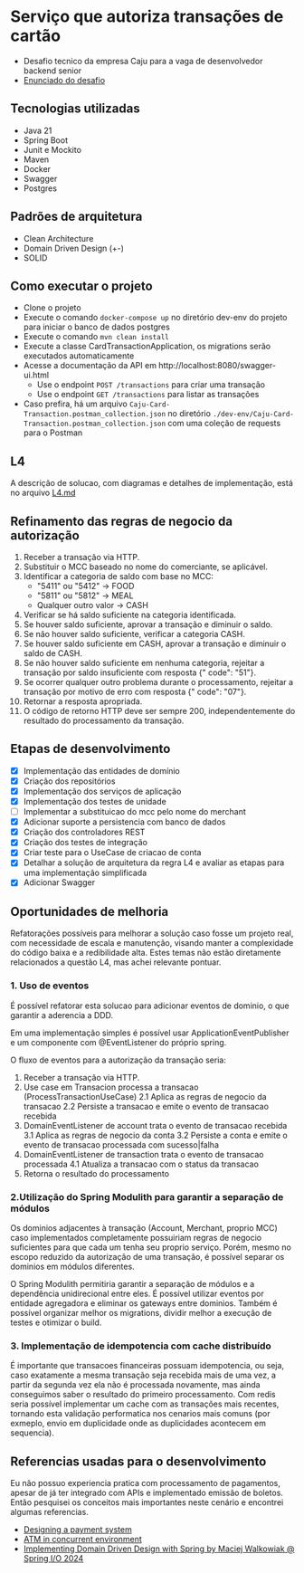 # Serviço que autoriza transações de cartão

- Desafio tecnico da empresa Caju para a vaga de desenvolvedor backend senior
- [Enunciado do desafio](docs/desafio.txt)

## Tecnologias utilizadas

- Java 21
- Spring Boot
- Junit e Mockito
- Maven
- Docker
- Swagger
- Postgres

## Padrões de arquitetura

- Clean Architecture
- Domain Driven Design (+-)
- SOLID

## Como executar o projeto

- Clone o projeto
- Execute o comando `docker-compose up` no diretório dev-env do projeto para iniciar o banco de dados postgres
- Execute o comando `mvn clean install`
- Execute a classe CardTransactionApplication, os migrations serão executados automaticamente
- Acesse a documentação da API em http://localhost:8080/swagger-ui.html
    - Use o endpoint `POST /transactions` para criar uma transação
    - Use o endpoint `GET /transactions` para listar as transações
- Caso prefira, há um arquivo `Caju-Card-Transaction.postman_collection.json` no
  diretório `./dev-env/Caju-Card-Transaction.postman_collection.json`
  com uma
  coleção de requests para o Postman

## L4

A descrição de solucao, com diagramas e detalhes de implementação, está no arquivo [L4.md](docs/L4/L4.md)

## Refinamento das regras de negocio da autorização

1. Receber a transação via HTTP.
2. Substituir o MCC baseado no nome do comerciante, se aplicável.
3. Identificar a categoria de saldo com base no MCC:
    - "5411" ou "5412" -> FOOD
    - "5811" ou "5812" -> MEAL
    - Qualquer outro valor -> CASH
4. Verificar se há saldo suficiente na categoria identificada.
5. Se houver saldo suficiente, aprovar a transação e diminuir o saldo.
6. Se não houver saldo suficiente, verificar a categoria CASH.
7. Se houver saldo suficiente em CASH, aprovar a transação e diminuir o saldo de CASH.
8. Se não houver saldo suficiente em nenhuma categoria, rejeitar a transação por saldo insuficiente com resposta {"
   code": "51"}.
9. Se ocorrer qualquer outro problema durante o processamento, rejeitar a transação por motivo de erro com resposta {"
   code": "07"}.
11. Retornar a resposta apropriada.
12. O código de retorno HTTP deve ser sempre 200, independentemente do resultado do processamento da transação.

## Etapas de desenvolvimento

- [x] Implementação das entidades de domínio
- [x] Criação dos repositórios
- [x] Implementação dos serviços de aplicação
- [x] Implementação dos testes de unidade
- [ ] Implementar a substituicao do mcc pelo nome do merchant
- [x] Adicionar suporte a persistencia com banco de dados
- [x] Criação dos controladores REST
- [x] Criação dos testes de integração
- [x] Criar teste para o UseCase de criacao de conta
- [x] Detalhar a solução de arquitetura da regra L4 e avaliar as etapas para uma implementação simplificada
- [x] Adicionar Swagger

## Oportunidades de melhoria

Refatorações possíveis para melhorar a solução caso fosse um projeto real, com necessidade de escala e manutenção,
visando manter a complexidade do código baixa e a redibilidade alta. Estes temas não estão diretamente relacionados a
questão L4, mas achei relevante pontuar.

### 1. Uso de eventos

É possível refatorar esta solucao para adicionar eventos de dominio, o que garantir a aderencia a DDD.

Em uma implementação simples é possível usar ApplicationEventPublisher e um componente com @EventListener do próprio
spring.

O fluxo de eventos para a autorização da transação seria:

1. Receber a transação via HTTP.
2. Use case em Transacion processa a transacao (ProcessTransactionUseCase)
   2.1 Aplica as regras de negocio da transacao
   2.2 Persiste a transacao e emite o evento de transacao recebida
3. DomainEventListener de account trata o evento de transacao recebida
   3.1 Aplica as regras de negocio da conta
   3.2 Persiste a conta e emite o evento de transacao processada com sucesso|falha
4. DomainEventListener de transaction trata o evento de transacao processada
   4.1 Atualiza a transacao com o status da transacao
5. Retorna o resultado do processamento

### 2.Utilização do Spring Modulith para garantir a separação de módulos

Os dominios adjacentes à transação (Account, Merchant, proprio MCC) caso implementados completamente possuiriam regras
de negocio suficientes para que cada
um tenha seu proprio serviço.
Porém, mesmo no escopo reduzido da autorização de uma transação, é possível separar os dominios em módulos diferentes.

O Spring Modulith permitiria garantir a separação de módulos e a dependência unidirecional entre eles.
É possível utilizar eventos por entidade agregadora e eliminar os gateways entre dominios.
Também é possível organizar melhor os migrations, dividir melhor a execução de testes e otimizar o build.

### 3. Implementação de idempotencia com cache distribuído

É importante que transacoes financeiras possuam idempotencia, ou seja, caso exatamente a mesma transação seja recebida
mais de uma vez, a partir da segunda vez ela não é processada novamente, mas ainda conseguimos saber o resultado do
primeiro processamento.
Com redis seria possível implementar um cache com as transações mais recentes, tornando esta validação performatica nos
cenarios mais comuns (por exmeplo, envio em duplicidade onde as duplicidades acontecem em sequencia).

## Referencias usadas para o desenvolvimento

Eu não possuo experiencia pratica com processamento de pagamentos, apesar de já ter integrado com APIs e implementado
emissão de boletos.
Então pesquisei os conceitos mais importantes neste cenário e encontrei algumas referencias.

- [Designing a payment system](https://newsletter.pragmaticengineer.com/p/designing-a-payment-system)
- [ATM in concurrent environment](https://stackoverflow.com/questions/12236897/how-does-atm-work-in-concurrent-environment)
- [Implementing Domain Driven Design with Spring by Maciej Walkowiak @ Spring I/O 2024](https://www.youtube.com/watch?v=VGhg6Tfxb60)
